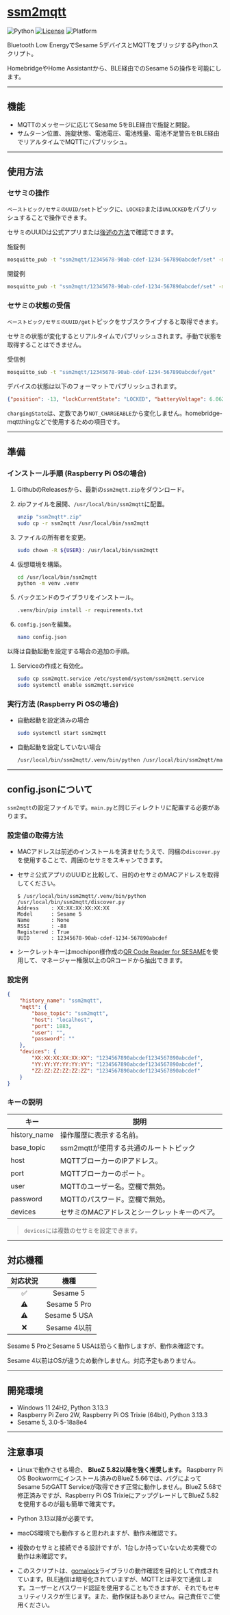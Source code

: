 # [ssm2mqtt](https://github.com/meronepy/ssm2mqtt)

![Python](https://img.shields.io/badge/python-3.13-5da1d8)
[![License](https://img.shields.io/badge/license-MIT-5da1d8)](LICENSE)
![Platform](https://img.shields.io/badge/platform-Linux%20%2F%20Windows%20%2F%20macOS-ffb8d2)

Bluetooth Low EnergyでSesame 5デバイスとMQTTをブリッジするPythonスクリプト。

HomebridgeやHome Assistantから、BLE経由でのSesame 5の操作を可能にします。

---

## 機能

- MQTTのメッセージに応じてSesame 5をBLE経由で施錠と開錠。
- サムターン位置、施錠状態、電池電圧、電池残量、電池不足警告をBLE経由でリアルタイムでMQTTにパブリッシュ。

---

## 使用方法

### セサミの操作

`ベーストピック/セサミのUUID/set`トピックに、`LOCKED`または`UNLOCKED`をパブリッシュすることで操作できます。

セサミのUUIDは公式アプリまたは[後述の方法](#設定値の取得方法)で確認できます。

施錠例

```bash
mosquitto_pub -t "ssm2mqtt/12345678-90ab-cdef-1234-567890abcdef/set" -m "LOCKED"
```

開錠例

```bash
mosquitto_pub -t "ssm2mqtt/12345678-90ab-cdef-1234-567890abcdef/set" -m "UNLOCKED"
```

### セサミの状態の受信

`ベーストピック/セサミのUUID/get`トピックをサブスクライブすると取得できます。

セサミの状態が変化するとリアルタイムでパブリッシュされます。手動で状態を取得することはできません。

受信例

```bash
mosquitto_sub -t "ssm2mqtt/12345678-90ab-cdef-1234-567890abcdef/get"
```

デバイスの状態は以下のフォーマットでパブリッシュされます。

```json
{"position": -13, "lockCurrentState": "LOCKED", "batteryVoltage": 6.062, "batteryLevel": 100, "chargingState": "NOT_CHARGEABLE", "statusLowBattery": false}
```

`chargingState`は、定数であり`NOT_CHARGEABLE`から変化しません。homebridge-mqttthingなどで使用するための項目です。

---

## 準備

### インストール手順 (Raspberry Pi OSの場合)

1. GithubのReleasesから、最新の`ssm2mqtt.zip`をダウンロード。

2. zipファイルを展開、`/usr/local/bin/ssm2mqtt`に配置。

    ```bash
    unzip "ssm2mqtt*.zip"
    sudo cp -r ssm2mqtt /usr/local/bin/ssm2mqtt
    ```

3. ファイルの所有者を変更。

    ```bash
    sudo chown -R ${USER}: /usr/local/bin/ssm2mqtt
    ```

4. 仮想環境を構築。

    ```bash
    cd /usr/local/bin/ssm2mqtt
    python -m venv .venv
    ```

5. バックエンドのライブラリをインストール。

     ```bash
     .venv/bin/pip install -r requirements.txt
     ```

6. `config.json`を編集。

    ```bash
    nano config.json
    ```

以降は自動起動を設定する場合の追加の手順。

1. Serviceの作成と有効化。

    ```bash
    sudo cp ssm2mqtt.service /etc/systemd/system/ssm2mqtt.service
    sudo systemctl enable ssm2mqtt.service
    ```

### 実行方法 (Raspberry Pi OSの場合)

- 自動起動を設定済みの場合

    ```bash
    sudo systemctl start ssm2mqtt
    ```

- 自動起動を設定していない場合

    ```bash
    /usr/local/bin/ssm2mqtt/.venv/bin/python /usr/local/bin/ssm2mqtt/main.py
    ```

---

## config.jsonについて

`ssm2mqtt`の設定ファイルです。`main.py`と同じディレクトリに配置する必要があります。

### 設定値の取得方法

- MACアドレスは前述のインストールを済ませたうえで、同梱の`discover.py`を使用することで、周囲のセサミをスキャンできます。
- セサミ公式アプリのUUIDと比較して、目的のセサミのMACアドレスを取得してください。

    ```shell-session
    $ /usr/local/bin/ssm2mqtt/.venv/bin/python /usr/local/bin/ssm2mqtt/discover.py
    Address    : XX:XX:XX:XX:XX:XX
    Model      : Sesame 5
    Name       : None
    RSSI       : -88
    Registered : True
    UUID       : 12345678-90ab-cdef-1234-567890abcdef
    ```

- シークレットキーはmochipon様作成の[QR Code Reader for SESAME](https://sesame-qr-reader.vercel.app/)を使用して、マネージャー権限以上のQRコードから抽出できます。

### 設定例

```json
{
    "history_name": "ssm2mqtt",
    "mqtt": {
        "base_topic": "ssm2mqtt",
        "host": "localhost",
        "port": 1883,
        "user": "",
        "password": ""
    },
    "devices": {
        "XX:XX:XX:XX:XX:XX": "1234567890abcdef1234567890abcdef",
        "YY:YY:YY:YY:YY:YY": "1234567890abcdef1234567890abcdef",
        "ZZ:ZZ:ZZ:ZZ:ZZ:ZZ": "1234567890abcdef1234567890abcdef"
    }
}
```

### キーの説明

|キー|説明|
|---|---|
|history_name|操作履歴に表示する名前。|
|base_topic|ssm2mqttが使用する共通のルートトピック|
|host|MQTTブローカーのIPアドレス。|
|port|MQTTブローカーのポート。|
|user|MQTTのユーザー名。空欄で無効。|
|password|MQTTのパスワード。空欄で無効。|
|devices|セサミのMACアドレスとシークレットキーのペア。|

> `devices`には複数のセサミを設定できます。

---

## 対応機種

|対応状況|機種|
|:-:|:-:|
|✅|Sesame 5|
|⚠️|Sesame 5 Pro|
|⚠️|Sesame 5 USA|
|❌|Sesame 4以前|

Sesame 5 ProとSesame 5 USAは恐らく動作しますが、動作未確認です。

Sesame 4以前はOSが違うため動作しません。対応予定もありません。

---

## 開発環境

- Windows 11 24H2, Python 3.13.3
- Raspberry Pi Zero 2W, Raspberry Pi OS Trixie (64bit), Python 3.13.3
- Sesame 5, 3.0-5-18a8e4

---

## 注意事項

- Linuxで動作させる場合、 **BlueZ 5.82以降を強く推奨します。** Raspberry Pi OS Bookwormにインストール済みのBlueZ 5.66では、バグによってSesame 5のGATT Serviceが取得できず正常に動作しません。BlueZ 5.68で修正済みですが、Raspberry Pi OS TrixieにアップグレードしてBlueZ 5.82を使用するのが最も簡単で確実です。

- Python 3.13以降が必要です。

- macOS環境でも動作すると思われますが、動作未確認です。

- 複数のセサミと接続できる設計ですが、1台しか持っていないため実機での動作は未確認です。

- このスクリプトは、[gomalock](https://github.com/meronepy/gomalock)ライブラリの動作確認を目的として作成されています。BLE通信は暗号化されていますが、MQTTとは平文で通信します。ユーザーとパスワード認証を使用することもできますが、それでもセキュリティリスクが生じます。また、動作保証もありません。自己責任でご使用ください。
